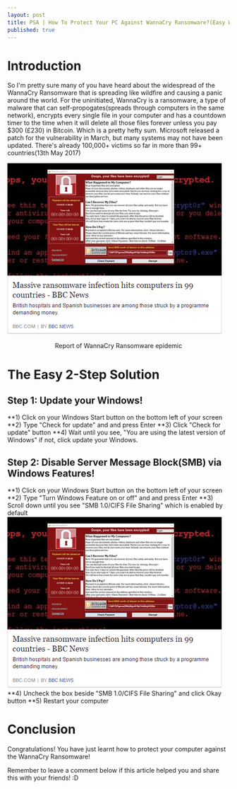 ```yaml
---
layout: post
title: PSA | How To Protect Your PC Against WannaCry Ransomware?(Easy Way)
published: true
---
```


# Introduction
So I'm pretty sure many of you have heard about the widespread of the WannaCry Ransomware that is spreading like wildfire and causing a panic around the world.
For the uninitiated, WannaCry is a ransomware, a type of malware that can self-propogates(spreads through computers in the same network), encrypts every single file in your computer and has a countdown timer to the time when it will delete all those files forever unless you pay $300 (£230) in Bitcoin. Which is a pretty hefty sum.
Microsoft released a patch for the vulnerability in March, but many systems may not have been updated.
There's already 100,000+ victims so far in more than 99+ countries(13th May 2017)

![p1](/images/p11.png)
<center>Report of WannaCry Ransomware epidemic</center>


# The Easy 2-Step Solution
## Step 1: Update your Windows! 
**1) Click on your Windows Start button on the bottom left of your screen
**2) Type "Check for update" and and press Enter
**3) Click "Check for update" button
**4) Wait until you see, "You are using the latest version of Windows" if not, click update your Windows.

## Step 2: Disable Server Message Block(SMB) via Windows Features!
**1) Click on your Windows Start button on the bottom left of your screen
**2) Type "Turn Windows Feature on or off" and and press Enter
**3) Scroll down until you see "SMB 1.0/CIFS File Sharing" which is enabled by default
![p3](/images/p11.png)
**4) Uncheck the box beside "SMB 1.0/CIFS File Sharing" and click Okay button
**5) Restart your computer

# Conclusion
Congratulations! You have just learnt how to protect your computer against the WannaCry Ransomware!

Remember to leave a comment below if this article helped you and share this with your friends! :D

